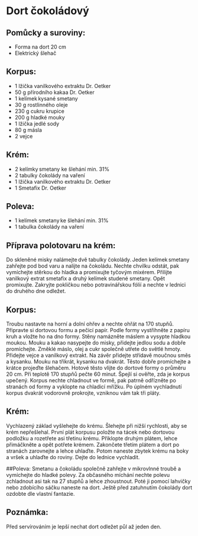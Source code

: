# Dort čokoládový

## Pomůcky a suroviny: 
- Forma na dort 20 cm
- Elektrický šlehač 

## Korpus: 
- 1 lžička vanilkového extraktu Dr. Oetker 
- 50 g přírodního kakaa Dr. Oetker 
- 1 kelímek kysané smetany 
- 30 g rostlinného oleje 
- 230 g cukru krupice 
- 200 g hladké mouky 
- 1 lžička jedlé sody 
- 80 g másla 
- 2 vejce 

## Krém: 
- 2 kelímky smetany ke šlehání min. 31% 
- 2 tabulky čokolády na vaření 
- 1 lžička vanilkového extraktu Dr. Oetker 
- 1 Smetafix Dr. Oetker 

## Poleva: 
- 1 kelímek smetany ke šlehání min. 31% 
- 1 tabulka čokolády na vaření  

## Příprava polotovaru na krém: 
Do skleněné misky nalámejte dvě tabulky čokolády. Jeden kelímek smetany zahřejte pod bod varu a nalijte na čokoládu. Nechte chvilku odstát, pak vymíchejte stěrkou do hladka a promixujte tyčovým mixérem. Přilijte vanilkový extrat smetafix a druhý kelímek studené smetany. Opět promixujte. Zakryjte pokličkou nebo potravinářskou fólií a nechte v lednici do druhého dne odležet. 

## Korpus: 
Troubu nastavte na horní a dolní ohřev a nechte ohřát na 170 stupňů. Připravte si dortovou formu a pečicí papír. Podle formy vystřihněte z papíru kruh a vložte ho na dno formy. Stěny namázněte máslem a vysypte hladkou moukou. Mouku a kakao nasypejte do misky, přidejte jedlou sodu a dobře promíchejte. Změklé máslo, olej a cukr společně utřete do světlé hmoty. Přidejte vejce a vanilkový extrakt. Na závěr přidejte střídavě moučnou směs a kysanku. Mouku na třikrát, kysanku na dvakrát. Těsto dobře promíchejte a krátce projeďte šlehačem. Hotové těsto vlijte do dortové formy o průměru 20 cm. Při teplotě 170 stupňů pečte 60 minut. Špejlí si ověřte, zda je korpus upečený. Korpus nechte chladnout ve formě, pak patrně odřízněte po stranách od formy a vyklopte na chladicí mřížku. Po úplném vychladnutí korpus dvakrát vodorovně prokrojte, vzniknou vám tak tři pláty. 

## Krém: 
Vychlazený základ vyšlehejte do krému. Šlehejte při nižší rychlosti, aby se krém nepřešlehal. První plát korpusu položte na tácek nebo dortovou podložku a rozetřete asi třetinu krému. Přiklopte druhým plátem, lehce přimáčkněte a opět potřete krémem. Zakončete třetím plátem a dort po stranách zarovnejte a lehce uhlaďte. Potom naneste zbytek krému na boky a vršek a uhlaďte do roviny. Dejte do lednice vychladit. 

##Poleva: 
Smetanu a čokoládu společně zahřejte v mikrovlnné troubě a vymíchejte do hladké polevy. Za občasného míchání nechte polevu zchladnout asi tak na 27 stupňů a lehce zhoustnout. Poté ji pomocí lahvičky nebo zdobícího sáčku naneste na dort. Ještě před zatuhnutím čokolády dort ozdobte dle vlastní fantazie. 

## Poznámka: 
Před servírováním je lepší nechat dort odležet půl až jeden den. 
